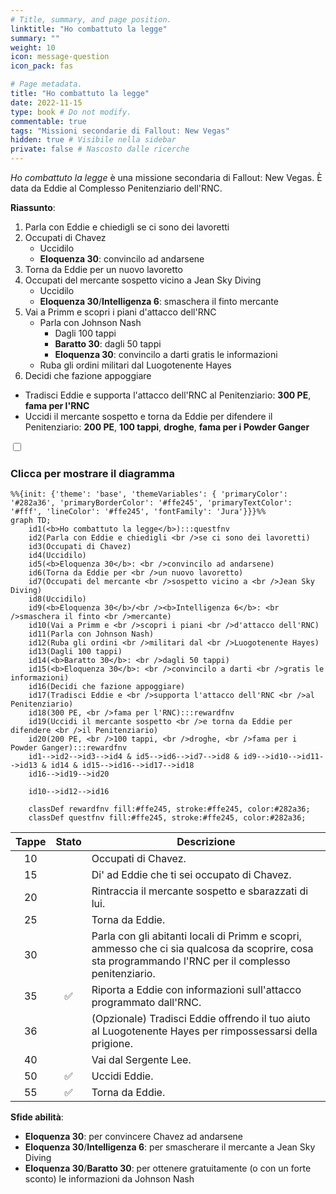 ```yaml
---
# Title, summary, and page position.
linktitle: "Ho combattuto la legge"
summary: ""
weight: 10
icon: message-question
icon_pack: fas

# Page metadata.
title: "Ho combattuto la legge"
date: 2022-11-15
type: book # Do not modify.
commentable: true
tags: "Missioni secondarie di Fallout: New Vegas"
hidden: true # Visibile nella sidebar
private: false # Nascosto dalle ricerche
---
```


<div class="fnv">


*Ho combattuto la legge* è una missione secondaria di Fallout: New Vegas. È data da Eddie al Complesso Penitenziario dell'RNC.

**Riassunto**:
1. Parla con Eddie e chiedigli se ci sono dei lavoretti
2. Occupati di Chavez
   - Uccidilo
   - **Eloquenza 30**: convincilo ad andarsene
3. Torna da Eddie per un nuovo lavoretto
4. Occupati del mercante sospetto vicino a Jean Sky Diving
   - Uccidilo
   - **Eloquenza 30**/**Intelligenza 6**: smaschera il finto mercante
5. Vai a Primm e scopri i piani d'attacco dell'RNC
   - Parla con Johnson Nash
      -  Dagli 100 tappi
      -  **Baratto 30**: dagli 50 tappi
      -  **Eloquenza 30**: convincilo a darti gratis le informazioni
   - Ruba gli ordini militari dal Luogotenente Hayes
6.  Decidi che fazione appoggiare
   -  Tradisci Eddie e supporta l'attacco dell'RNC al Penitenziario: **300 PE**, **fama per l'RNC**
   -  Uccidi il mercante sospetto e torna da Eddie per difendere il Penitenziario: **200 PE**, **100 tappi**, **droghe**, **fama per i Powder Ganger**

<section class="chart-collapse">
<input type="checkbox" name="collapse2" id="handle2">
<h3 class="handle">
<label for="handle2">Clicca per mostrare il diagramma</label>
</h3>
<div class="content">

```mermaid
%%{init: {'theme': 'base', 'themeVariables': { 'primaryColor': '#282a36', 'primaryBorderColor': '#ffe245', 'primaryTextColor': '#fff', 'lineColor': '#ffe245', 'fontFamily': 'Jura'}}}%%
graph TD;
    id1(<b>Ho combattuto la legge</b>):::questfnv
    id2(Parla con Eddie e chiedigli <br />se ci sono dei lavoretti)
    id3(Occupati di Chavez)
    id4(Uccidilo)
    id5(<b>Eloquenza 30</b>: <br />convincilo ad andarsene)
    id6(Torna da Eddie per <br />un nuovo lavoretto)
    id7(Occupati del mercante <br />sospetto vicino a <br />Jean Sky Diving) 
    id8(Uccidilo)
    id9(<b>Eloquenza 30</b>/<br /><b>Intelligenza 6</b>: <br />smaschera il finto <br />mercante)
    id10(Vai a Primm e <br />scopri i piani <br />d'attacco dell'RNC)
    id11(Parla con Johnson Nash)
    id12(Ruba gli ordini <br />militari dal <br />Luogotenente Hayes)
    id13(Dagli 100 tappi) 
    id14(<b>Baratto 30</b>: <br />dagli 50 tappi)
    id15(<b>Eloquenza 30</b>: <br />convincilo a darti <br />gratis le informazioni)
    id16(Decidi che fazione appoggiare)
    id17(Tradisci Eddie e <br />supporta l'attacco dell'RNC <br />al Penitenziario)
    id18(300 PE, <br />fama per l'RNC):::rewardfnv
    id19(Uccidi il mercante sospetto <br />e torna da Eddie per difendere <br />il Penitenziario)
    id20(200 PE, <br />100 tappi, <br />droghe, <br />fama per i Powder Ganger):::rewardfnv
    id1-->id2-->id3-->id4 & id5-->id6-->id7-->id8 & id9-->id10-->id11-->id13 & id14 & id15-->id16-->id17-->id18
    id16-->id19-->id20
    
    id10-->id12-->id16
    
    classDef rewardfnv fill:#ffe245, stroke:#ffe245, color:#282a36;
    classDef questfnv fill:#ffe245, stroke:#ffe245, color:#282a36;
```

</div>
</section>

| Tappe |       Stato        | Descrizione |
|:-----:|:------------------:| ----------- |
|                           10                          |            | Occupati di Chavez.                                                                                                                                                         |
|                           15                          |            | Di' ad Eddie che ti sei occupato di Chavez.                                                                                                                                 |
|                           20                          |            | Rintraccia il mercante sospetto e sbarazzati di lui.                                                                                                                        |
|                           25                          |            | Torna da Eddie.                                                                                                                                                             |
|                           30                          |            | Parla con gli abitanti locali di Primm e scopri, ammesso che ci sia qualcosa da scoprire, cosa sta programmando l'RNC per il complesso penitenziario.                       |
|                           35                          | :white_check_mark: | Riporta a Eddie con informazioni sull'attacco programmato dall'RNC.                                                                                                         |
|                           36                          |            | (Opzionale) Tradisci Eddie offrendo il tuo aiuto al Luogotenente Hayes per rimpossessarsi della prigione.                                                                   |
|                           40                          |            | Vai dal Sergente Lee.                                                                                                                                                       |
|                           50                          | :white_check_mark: | Uccidi Eddie.                                                                                                                                                               |
|                           55                          | :white_check_mark: | Torna da Eddie.                                                                                                                                                             |



**Sfide abilità**:
- **Eloquenza 30**: per convincere Chavez ad andarsene
- **Eloquenza 30**/**Intelligenza 6**: per smascherare il mercante a Jean Sky Diving
- **Eloquenza 30**/**Baratto 30**: per ottenere gratuitamente (o con un forte sconto) le informazioni da Johnson Nash




</div>


